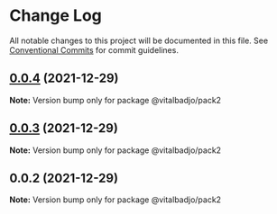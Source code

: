 # Change Log

All notable changes to this project will be documented in this file.
See [Conventional Commits](https://conventionalcommits.org) for commit guidelines.

## [0.0.4](https://github.com/vitalbadjo/test-multiverse/compare/v0.0.3...v0.0.4) (2021-12-29)

**Note:** Version bump only for package @vitalbadjo/pack2





## [0.0.3](https://github.com/vitalbadjo/test-multiverse/compare/v0.0.2...v0.0.3) (2021-12-29)

**Note:** Version bump only for package @vitalbadjo/pack2





## 0.0.2 (2021-12-29)

**Note:** Version bump only for package @vitalbadjo/pack2
